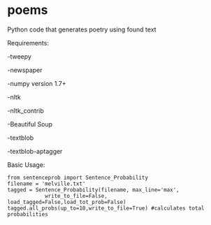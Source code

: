 poems
=====

Python code that generates poetry using found text 

Requirements:

-tweepy

-newspaper

-numpy version 1.7+

-nltk

-nltk_contrib

-Beautiful Soup

-textblob

-textblob-aptagger

Basic Usage:

	from sentenceprob import Sentence_Probability
	filename = 'melville.txt'
	tagged = Sentence_Probability(filename, max_line='max', 
    	        write_to_file=False, load_tagged=False,load_tot_prob=False)
	tagged.all_probs(up_to=10,write_to_file=True) #calculates total probabilities 

